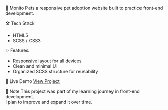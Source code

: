 🐾 Monito Pets
a responsive pet adoption website built to practice front-end development.

🛠 Tech Stack
- HTML5  
- SCSS / CSS3  

✨ Features
- Responsive layout for all devices  
- Clean and minimal UI  
- Organized SCSS structure for reusability  

🚀 Live Demo
[View Project](https://gulbenizisayeva1.github.io/Monito-pets/)

📝 Note
This project was part of my learning journey in front-end development.  
I plan to improve and expand it over time.
